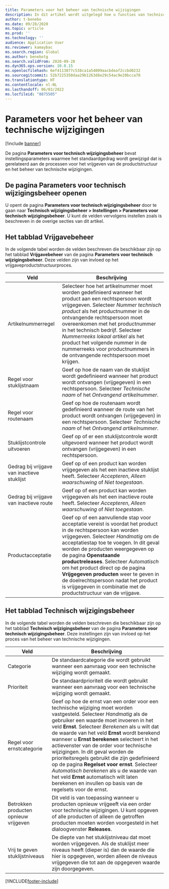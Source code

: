```yaml
---
title: Parameters voor het beheer van technische wijzigingen
description: In dit artikel wordt uitgelegd hoe u functies van technisch wijzigingsbeheer voor Microsoft Dynamics 365 Supply Chain Management configureert.
author: t-benebo
ms.date: 09/28/2020
ms.topic: article
ms.prod: ''
ms.technology: ''
audience: Application User
ms.reviewer: kamaybac
ms.search.region: Global
ms.author: benebotg
ms.search.validFrom: 2020-09-28
ms.dyn365.ops.version: 10.0.15
ms.openlocfilehash: 6ef4113077c538ca1a54009aacbdeaf2ccbd0232
ms.sourcegitcommit: 52b7225350daa29b1263d8e29c54ac9e20bcca70
ms.translationtype: HT
ms.contentlocale: nl-NL
ms.lasthandoff: 06/03/2022
ms.locfileid: "8875505"
---
```

# <a name="engineering-change-management-parameters"></a>Parameters voor het beheer van technische wijzigingen

[!include [banner](../includes/banner.md)]

De pagina **Parameters voor technisch wijzigingsbeheer** bevat instellingsparameters waarmee het standaardgedrag wordt gewijzigd dat is gerelateerd aan de processen voor het vrijgeven van de productstructuur en het beheer van technische wijzigingen.

## <a name="open-the-engineering-change-management-parameters-page"></a>De pagina Parameters voor technisch wijzigingsbeheer openen

U opent de pagina **Parameters voor technisch wijzigingsbeheer** door te gaan naar **Technisch wijzigingsbeheer \> Instellingen \> Parameters voor technisch wijzigingsbeheer**. U kunt de velden vervolgens instellen zoals is beschreven in de overige secties van dit artikel.

## <a name="release-control-tab"></a>Het tabblad Vrijgavebeheer

In de volgende tabel worden de velden beschreven die beschikbaar zijn op het tabblad **Vrijgavebeheer** van de pagina **Parameters voor technisch wijzigingsbeheer**. Deze velden zijn van invloed op het vrijgaveproductstructuurproces.

| Veld | Beschrijving |
|---|---|
| Artikelnummerregel | Selecteer hoe het artikelnummer moet worden gedefinieerd wanneer het product aan een rechtspersoon wordt vrijgegeven. Selecteer *Nummer technisch product* als het productnummer in de ontvangende rechtspersoon moet overeenkomen met het productnummer in het technisch bedrijf. Selecteer *Nummerreeks lokaal artikel* als het product het volgende nummer in de nummerreeks voor productnummers in de ontvangende rechtspersoon moet krijgen. |
| Regel voor stuklijstnaam | Geef op hoe de naam van de stuklijst wordt gedefinieerd wanneer het product wordt ontvangen (vrijgegeven) in een rechtspersoon. Selecteer *Technische naam* of het *Ontvangend artikelnummer*. |
| Regel voor routenaam | Geef op hoe de routenaam wordt gedefinieerd wanneer de route van het product wordt ontvangen (vrijgegeven) in een rechtspersoon. Selecteer *Technische naam* of het *Ontvangend artikelnummer*. |
| Stuklijstcontrole uitvoeren | Geef op of er een stuklijstcontrole wordt uitgevoerd wanneer het product wordt ontvangen (vrijgegeven) in een rechtspersoon. |
| Gedrag bij vrijgave van inactieve stuklijst | Geef op of een product kan worden vrijgegeven als het een inactieve stuklijst heeft. Selecteer *Accepteren*, *Alleen waarschuwing* of *Niet toegestaan*. |
| Gedrag bij vrijgave van inactieve route | Geef op of een product kan worden vrijgegeven als het een inactieve route heeft. Selecteer *Accepteren*, *Alleen waarschuwing* of *Niet toegestaan*.|
| Productacceptatie | Geef op of een aanvullende stap voor acceptatie vereist is voordat het product in de rechtspersoon kan worden vrijgegeven. Selecteer *Handmatig* om de acceptatiestap toe te voegen. In dit geval worden de producten weergegeven op de pagina **Openstaande productreleases**. Selecteer *Automatisch* om het product direct op de pagina **Vrijgegeven producten** weer te geven in de doelrechtspersoon nadat het product is vrijgegeven in combinatie met de productstructuur van de vrijgave. |

## <a name="engineering-change-management-tab"></a>Het tabblad Technisch wijzigingsbeheer

In de volgende tabel worden de velden beschreven die beschikbaar zijn op het tabblad **Technisch wijzigingsbeheer** van de pagina **Parameters voor technisch wijzigingsbeheer**. Deze instellingen zijn van invloed op het proces van het beheer van technische wijzigingen.

| Veld | Beschrijving |
|---|---|
| Categorie | De standaardcategorie die wordt gebruikt wanneer een aanvraag voor een technische wijziging wordt gemaakt. |
| Prioriteit | De standaardprioriteit die wordt gebruikt wanneer een aanvraag voor een technische wijziging wordt gemaakt. |
| Regel voor ernstcategorie | Geef op hoe de ernst van een order voor een technische wijziging moet worden vastgesteld. Selecteer *Handmatig* als de gebruiker een waarde moet invoeren in het veld **Ernst**. Selecteer *Berekenen* als u wilt dat de waarde van het veld **Ernst** wordt berekend wanneer u **Ernst berekenen** selecteert in het actievenster van de order voor technische wijzigingen. In dit geval worden de prioriteitsregels gebruikt die zijn gedefinieerd op de pagina **Regelset voor ernst**. Selecteer *Automatisch berekenen* als u de waarde van het veld **Ernst** automatisch wilt laten berekenen en invullen op basis van de regelsets voor de ernst. |
| Betrokken producten opnieuw vrijgeven | Dit veld is van toepassing wanneer u producten opnieuw vrijgeeft via een order voor technische wijzigingen. U kunt opgeven of alle producten of alleen de getroffen producten moeten worden voorgesteld in het dialoogvenster **Releases**. |
| Vrij te geven stuklijstniveaus | De diepte van het stuklijstniveau dat moet worden vrijgegeven. Als de stuklijst meer niveaus heeft (dieper is) dan de waarde die hier is opgegeven, worden alleen de niveaus vrijgegeven die tot aan de opgegeven waarde zijn doorgegeven. |


[!INCLUDE[footer-include](../../includes/footer-banner.md)]